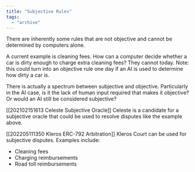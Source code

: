 ```yaml
---
title: "Subjective Rules"
tags:
  - "archive"
---
```


There are inherently some rules that are not objective and cannot be determined by computers alone.

A current example is cleaning fees. How can a computer decide whether a car is dirty enough to charge extra cleaning fees? They cannot today. Note: this could turn into an objective rule one day if an AI is used to determine how dirty a car is.

There is actually a spectrum between subjective and objective. Particularly in the AI case, is it the lack of human input required that makes it objective? Or would an AI still be considered subjective?

[[202102151613 Celeste Subjective Oracle]] Celeste is a candidate for a subjective oracle that could be used to resolve disputes like the example above.

[[202205111350 Kleros ERC-792 Arbitration]] Kleros Court can be used for subjective disputes. Examples include:
- Cleaning fees
- Charging reimbursements
- Road toll reimbursements